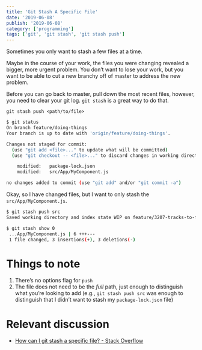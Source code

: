 ```yaml
---
title: 'Git Stash A Specific File'
date: '2019-06-08'
publish: '2019-06-08'
category: ['programming']
tags: ['git', 'git stash', 'git stash push']
---
```


Sometimes you only want to stash a few files at a time.

Maybe in the course of your work, the files you were changing revealed a bigger, more urgent problem. You don’t want to lose your work, but you want to be able to cut a new branchy off of master to address the new problem.

Before you can go back to master, pull down the most recent files, however, you need to clear your git log. `git stash` is a great way to do that.

`git stash push <path/to/file>`

```bash
$ git status
On branch feature/doing-things
Your branch is up to date with 'origin/feature/doing-things'.

Changes not staged for commit:
  (use "git add <file>..." to update what will be committed)
  (use "git checkout -- <file>..." to discard changes in working directory)

	modified:   package-lock.json
	modified:   src/App/MyComponent.js

no changes added to commit (use "git add" and/or "git commit -a")
```

Okay, so I have changed files, but I want to only stash the `src/App/MyComponent.js`.

```bash
$ git stash push src
Saved working directory and index state WIP on feature/3207-tracks-to-favorites-map-changes: 7316117cf5 Removed consoles.

$ git stash show 0
 ...App/MyComponent.js | 6 +++---
 1 file changed, 3 insertions(+), 3 deletions(-)
```

# Things to note

1. There’s no options flag for `push`
2. The file does not need to be the _full_ path, just enough to distinguish what you’re looking to add (e.g., `git stash push src` was enough to distinguish that I didn’t want to stash my `package-lock.json` file)

# Relevant discussion

-   [How can I git stash a specific file? - Stack Overflow](https://stackoverflow.com/questions/5506339/how-can-i-git-stash-a-specific-file)

